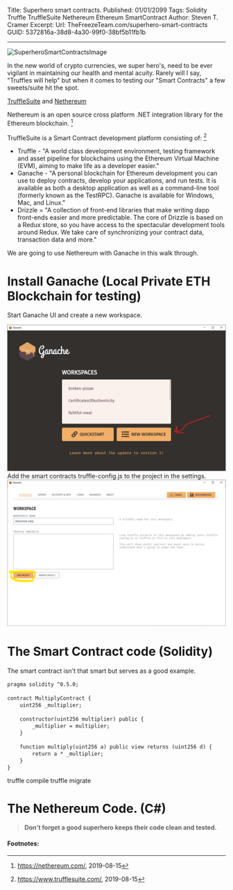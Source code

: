 Title: Superhero smart contracts.
Published: 01/01/2099
Tags: Solidity Truffle TruffleSuite Nethereum Ethereum SmartContract
Author: Steven T. Cramer
Excerpt: 
Url: TheFreezeTeam.com/superhero-smart-contracts
GUID: 5372816a-38d8-4a30-99f0-38bf5b11fb1b

---

![][SuperheroSmartContractsImage]

In the new world of crypto currencies, we super hero's, need to be ever vigilant in maintaining our health and mental acuity.  Rarely will I say,  "Truffles will help" but when it comes to testing our "Smart Contracts" a few sweets/suite hit the spot.

[TruffleSuite](https://www.trufflesuite.com/) and [Nethereum](https://nethereum.com/)

Nethereum is an open source cross platform .NET integration library for the Ethereum blockchain. [^1]

TruffleSuite is a Smart Contract development platform consisting of: [^2]
* Truffle - "A world class development environment, testing framework and asset pipeline for blockchains using the Ethereum Virtual Machine (EVM), aiming to make life as a developer easier." 
* Ganache - "A personal blockchain for Ethereum development you can use to deploy contracts, develop your applications, and run tests. It is available as both a desktop application as well as a command-line tool (formerly known as the TestRPC). Ganache is available for Windows, Mac, and Linux." 
* Drizzle = "A collection of front-end libraries that make writing dapp front-ends easier and more predictable. The core of Drizzle is based on a Redux store, so you have access to the spectacular development tools around Redux. We take care of synchronizing your contract data, transaction data and more." 

We are going to use Nethereum with Ganache in this walk through.

# Install Ganache (Local Private ETH Blockchain for testing)

Start Ganache UI and create a new workspace.

![TruffleStartScreen](input\images\SmartContracts\TruffleStartScreen.png)
Add the smart contracts truffle-config.js to the project in the settings.
![TruffleProjectSettings](input\images\SmartContracts\TruffleProjectSettings.png)

# The Smart Contract code (Solidity)

The smart contract isn't that smart but serves as a good example.

```solidity
pragma solidity ^0.5.0;

contract MultiplyContract {
    uint256 _multiplier;

    constructor(uint256 multiplier) public {
        _multiplier = multiplier;
    }

    function multiply(uint256 a) public view returns (uint256 d) {
        return a * _multiplier;
    }
}
```
truffle compile
truffle migrate

# The Nethereum Code. (C#)






>**Don't forget a good superhero keeps their code clean and tested.**

<!---
## Mentorship

If you are tired of coding alone come join us at the [FreezeTeam](https://twitter.com/TheFreezeTeam1).

-->

#### Footnotes:

[^1]: https://nethereum.com/, 2019-08-15

[^2]: https://www.trufflesuite.com/, 2019-08-15

[^3]: Here's one with multiple paragraphs and code.

    Indent paragraphs to include them in the footnote.

    `{ my code }`

    Add as many paragraphs as you like.

[SuperheroSmartContractsImage]: /../images/SuperheroSmartContractsImage.png "SuperheroSmartContractsImage"